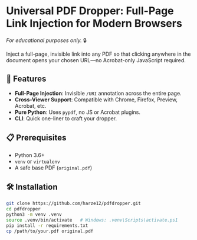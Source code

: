 

# Universal PDF Dropper: Full-Page Link Injection for Modern Browsers

*For educational purposes only.* 🔒

Inject a full-page, invisible link into any PDF so that clicking anywhere in the document opens your chosen URL—no Acrobat-only JavaScript required.

## 🚀 Features
- **Full-Page Injection**: Invisible `/URI` annotation across the entire page.
- **Cross-Viewer Support**: Compatible with Chrome, Firefox, Preview, Acrobat, etc.
- **Pure Python**: Uses `pypdf`, no JS or Acrobat plugins.
- **CLI**: Quick one-liner to craft your dropper.

## 📋 Prerequisites
- Python 3.6+
- `venv` or `virtualenv`
- A safe base PDF (`original.pdf`)

## 🛠️ Installation
```bash
git clone https://github.com/harze12/pdfdropper.git
cd pdfdropper
python3 -m venv .venv
source .venv/bin/activate   # Windows: .venv\Scripts\activate.ps1
pip install -r requirements.txt
cp /path/to/your.pdf original.pdf
